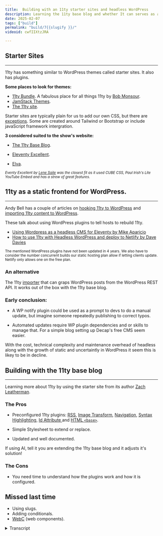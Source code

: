 ```yaml
---
title:  Building with an 11ty starter sites and headless WordPress
description: Learning the 11ty base blog and whether It can serves as a static frontend to the WordPress CMS.
date: 2025-02-07
tags: ["build"]
permalink: "build/7{{slugify }}/"
videoid: cwfIIXtzJRA

---
```


## Starter Sites
----------------------------------------
11ty has something similar to WordPress themes called starter sites. It also has plugins.

**Some places to look for themes:**

*   [11ty Bundle](https://11tybundle.dev/starters/). A fabulous place for all things 11ty by [Bob Monsour](https://bobmonsour.com/).
*   [JamStack Themes](https://jamstackthemes.dev/#ssg=eleventy).
*   [The 11ty site](https://www.11ty.dev/docs/starter/).

Starter sites are typically plain for us to add our own CSS, but there are [exceptions](https://github.com/CloudCannon/campus-spark-bookshop-template). Some are created around Tailwind or Bootstrap or include javaScript framework intergration.

**3 considered suited to the show's website:**

*   [The 11ty Base Blog](https://github.com/11ty/eleventy-base-blog).
    
*   [Eleventy Excellent](https://github.com/madrilene/eleventy-excellent).
    
*   [Elva](https://github.com/scottsweb/elva).
    
<small>*Eventy Excellent by [Lene Saile](https://www.lenesaile.com/en/) was the closest fit as it used CUBE CSS, Paul Irish's Lite YouTube Embed and has a strew of great features.*</small>


## 11ty as a static frontend for WordPress.
----------------------------------------


Andy Bell has a couple of articles on [hooking 11ty to WordPress](https://bell.bz/i-hooked-up-eleventy-to-wordpress-api/) and [importing 11ty content to WordPress](https://bell.bz/importing-eleventy-content-into-wordpress/).

These talk about using WordPress plugins to tell hosts to rebuild 11ty.

*   [Using Wordpress as a headless CMS for Eleventy by Mike Aparicio](https://www.mikeaparicio.com/posts/2023-11-07-using-wordpress-as-a-headless-cms-for-eleventy/)
*   [How to use 11ty with Headless WordPress and deploy to Netlify by Dave Davies](https://davedavies.dev/post/how-to-use-11ty-with-headless-wordpress/)

<small>The mentioned WordPress plugins have not been updated in 4 years. We also have to consider the number concurrent builds our static hosting plan allow if letting clients update. Netlify only allows one on the free plan.</small>

### An alternative

The 11ty [importer](https://www.11ty.dev/docs/migrate/wordpress/#use-@11ty/import) that can graps WordPress posts from the WordPress REST API. It works out of the box with the 11ty base blog.

### Early conclusion:

- A WP notify plugin could be used as a prompt to devs to do a manual update, but imagine someone repeatedly publishing to correct typos.

- Automated updates require WP plugin dependencies and or skills to manage that. For a simple blog setting up Decap's free CMS seem easier.


With the cost, technical complexity and maintenance overhead of headless along with the growth of static and uncertaintly in WordPress it seem this is likey to be in decline. 



## Building with the 11ty base blog
----------------------------------------
Learning more about 11ty by using the starter site from its author [Zach Leatherman](https://www.zachleat.com/).

### The Pros

- Preconfigured 11ty plugins: [RSS](https://www.11ty.dev/docs/plugins/rss/), [Image Transform](https://www.11ty.dev/docs/plugins/image/), [Navigation](https://www.11ty.dev/docs/plugins/navigation/),  [Syntax Highlighting](https://www.11ty.dev/docs/plugins/syntaxhighlight/), [Id Attribute ](https://www.11ty.dev/docs/plugins/id-attribute/) and [HTML `<base>`](https://www.11ty.dev/docs/plugins/html-base/).

- Simple Stylesheet to extend or replace.
- Updated and well documented.

If using AI, tell it you are extending the 11ty base blog and it adjusts it's solution! 

### The Cons

- You need time to understand how the plugins work and how it is configured.

## Missed last time

- Using slugs.
- Adding conditionals.
- [WebC](https://www.11ty.dev/docs/languages/webc/) (web components).



<details>
<summary>Transcript</summary>

[00:00:05] ****Nathan Wrigley:**** Hello there. This is the second video looking at the 11 static sites generator from the perspective of WordPress users. In the first episode, we built a simple site from scratch, and in this we are looking at 11 starter sites and some of the more advanced features. David has begun rebuilding the show site using the 11ty base blog and can share this experience of it as well.

And we'll also talk a little bit about using 11ty as a static front. End to WordPress. So I mentioned David. There he is. How are you doing, David? You right? Yeah, I'm 

[00:00:40] **David Waumsley:** really good. we've got a lot to cover with this. We do. I probably, and I'm nervous again because it's outta my depth with this stuff, and, we 

[00:00:49] **Nathan Wrigley:** will forgive 

[00:00:49] **David Waumsley:** you.

[00:00:50] **Nathan Wrigley:** It's a bit of live 

[00:00:51] **David Waumsley:** stuff going on again. yeah. So should we bring up our show notes? 

[00:00:55] **Nathan Wrigley:** Yeah, let's put the bits and pieces on the screen. There we go. So 

[00:01:00] **David Waumsley:** we're actually using here, what we started working on, which you. The place for our, a new site. So it's on my local host at the moment, so I'm using that for the notes and it's coming from the base blog, which we've mentioned over here.

So I've done a, little bit of styling on it, but not much already. I think probably the first thing, just to note for anybody who is coming from WordPress like us is that, Levi to, does have something similar to WordPress themes in that they call these kind of starter sites, and it also has.

plugins as well. but it's different. it hasn't had 20 years of, arguing over what a theme of a plugin should do, but, yeah. but they're quite different on that. So let's quickly talk about where you might be able to get one of these teams. 'cause that was the first thing I thought.

We'll use a starter theme to get us. Go in and effectively I ruled it out and then came back to the idea of using the base blog. So let's talk about other themes that are around. I wanted to mention this one. I'll bring this up, which is the 11 bundle, because honestly I wouldn't have got as far as I have if it wasn't thanks to, and I'll bring his site up as well.

Bob Mons, I think, I hope that's how you say his name. But he does this great job. He's got great articles. Himself. So he's definitely somebody to follow if you're into eleventy. But he does list his own sort of chosen kind of updated list of other things here. And what's nice about is you can see which version of eleventy it's using on this.

but also I just wanted to mention 'cause it's got this fire hose here, which has pretty much all the articles that are coming on about 11 and there's about one a day on these. So definitely worth taking a look at that. And out of interest, actually, the ones that I considered really suitable for our show.

if we were using a starter site, were the ones that are first listed here. So 11ty base blog, 11ty Excellence, and Alva here as well. So that was good. Also, another place which I discovered, which doesn't add much on it, is this. placed JAMstack themes. So you can look at the 11tywo ones. Here we've got Astro, which is more popular, not many.

There's only 19 listed, but Astro, which is very popular at the moment and has 18. So I'm not sure how updated that is. So you get a, screenshot of this and where to go from GitHub to get it and a demo, whether one's available. And finally the last place, and probably the first place for most people to look would be the levity site itself.

Where it has the starter projects here, and this has got a nice feature, as you can see over here. It's. Got, the, oh, it's like a Google Pay spa scores, right? Yeah. So it's, they've got a wonderful thing on here, the leaderboard, where it's actually taking the live data of real users using these themes and stuff, so you can actually see who's doing well.

So you can put your site on it actually, and have it judged to see how it's doing. Excellent. Yeah, it's quite, quite a cool little thing, but there's something like 90 to a hundred or something of the starter themes, which are available here. One that I was looking at before, I can see this here, but you may notice, that most of them look pretty plain.

[00:04:29] **Nathan Wrigley:** yeah, certainly the little thumbnail there does in many cases look quite plain, but not always. It seems te text heavy, if Yeah. 

[00:04:36] **David Waumsley:** Yes it is. And I think really if you were someone, come in as a non coder, non coders do certainly use starter sites. They don't need to know HMO very well or CSS, and they can get started if they stick with it.

But generally, I would think. That it's mostly the audience that attracts the people who are into HML and CSS and will want to build their own. Of course. So you'll do your own styling on top of this. So I think, Really, I, that's what I put as note here is that it's, I would say they're typically played, so you can add your own CSS.

But the other thing is, there is an exception here. Let me just, there's quite a few exceptions, I guess to all of that, as there always is. let me just bring this one up. so you do get, something to contradict that, something which is fully fledged Something Yeah, that looks like a, actually looks like a WordPress site.

Dare I say it? Yeah, it does. And it's got all of these kind of cool things on it, but I think that's the exception to the rule. with these kind of things where they're heavily styled, they're usually left to do, whatever you prefer. Some of them though, what might be useful if you are, somebody uses Tailwind or something, some of 'em are integrated with that, or Bootstrap or they're integrated with some of the JavaScript frameworks as well.

But, as mentioned, there was three, I think. For us, the base blog, which I ended up deciding to use, and 11 Excellence, which, you've seen before. 'cause I said I love, this. Yes. Yeah. It could have saved us a lot of time, I thought. I don't know why I love that. I just do. I think 

[00:06:20] **Nathan Wrigley:** it's lovely.

Yeah. 

[00:06:21] **David Waumsley:** it is really well done. Lena Sael, I think is her name is. German developer who lives in Spain and she does a lot of sort of levity stuff and really a very clever woman and a lot of people, as you can see here, have used this site to build their own. She's listed them out here. These other people, some of 'em are her own projects, but other people have used these and.

In fact, I communicated to her because she was just releasing something new and there was something that came up, which I didn't understand, and she was quick to get back with me, and there's a new version of it and why I like this, why I thought this was good for our needs was the fact that, As we know, I'm a big fan of Cube CSS.

She also is using that and, talks about many of the things I do. She's got, dark and light mode in this, which is something that I wanted to add. We're using YouTube, Embeds. Yeah. Using Paul Iris's light embeds. So you only load the thumbnail image rather than load all the stuff that's all baked into all of this.

And there's some really, she's got pagination, which isn't in the base blog, which we're using at the moment. she's also got, lemme just show you this 'cause I think this is quite full. this graph image is built into this. oh, nice. Where, what it does it, basically what it does is it creates your open graph images for, that you need for it because it prints out on a SVG that you put in, turns it into a jpeg, I think, or a ping image, whatever it is.

and prints out your data and whatever else you put in there. So you have these automatic created. things which we don't actually need. No. Yeah. So I think I'm gonna use it for my own personal blog because I think it's fantastic. But anyway, I just wanted spend, but 

[00:08:10] **Nathan Wrigley:** you decided against it for the no script show option.

Okay. 

[00:08:14] **David Waumsley:** Yes. And there was one other, I think I'll just quickly show it that, and again, 

[00:08:18] **Nathan Wrigley:** I just love this. There's just something about the color. I think it's the color system of this one that I really like, 

[00:08:24] **David Waumsley:** but it's so simple. This Yeah, it's so 

[00:08:26] **Nathan Wrigley:** nice. Yeah. 

[00:08:28] **David Waumsley:** again, we got light and dark on this. what was really nice, and I won't open it up, but it actually integrates with front matter CMS, which I Okay.

Showed in the last episode where it's an extension Yeah. For. vs. Code and it, so you can get a CMS experience if you like, in your VS code thing. So that's it. But yeah, and it's got also, multilanguage. Oh, multi. You can set this up for your, yeah. So you can do that. but anyway, we didn't do that.

We decided to go with the base blog just to learn from all I, I did. 'cause I.

We've got a skim over, so we can talk about that a little bit more. We did say that we will talk about using, 11ty as a static front end for WordPress, which is, headless WordPress is the kind of, been a popular thing. Certainly. I won't go into too much detail here. I have put some articles, it's a Coupled by Andy Bell, on this one.

Looking at it both ways, hooking 11tywo WordPress and importing 11 content into WordPress. So going the other way. 

[00:09:39] **Nathan Wrigley:** am I right in saying though that this is like a bit of an endeavor that's run out of steam a bit? 

[00:09:46] **David Waumsley:** I, don't think so. I. there is, let me just bring this all on this by Mike.

aio, I must say that, right? Yeah, we'll go 

[00:09:57] **Nathan Wrigley:** with that. Cio. I'm gonna say ar reio. Yeah, geo. 

[00:10:00] **David Waumsley:** I dunno. Yeah, I've watched some videos. He does, he has some really great content on, design systems and, he's got a great article here as another one on this where you can set this up using this kind of fetch, node.

that which will fetch all the posts from WordPress and then you bring that into 11 and to make this all work as the client that I had in this particular case that he's talking about, they wanted that for pages and posts and he brought it in and connected it up and all the code is here. The thing is with both of these articles, and I dunno if it's down here, where it shows you I won't find it quickly, is both of 'em are using two different WordPress plugins so that when the client updates and publishes, that sends a communication to the hosting.

one of 'em is actually just for netlify to say rebuild. 11. So it would update the post there. The snag that I found with these is that these articles, I mean they're later than when these plugins came in, but the two plugins that are mentioned by Dave Davis, who's got a very similar, post on this, I looked them up and they've both not been updated for four years and one of them has actually closed any contributions to their GitHub repository, right? so I think this is not for somebody like you and I who haven't got these skills to be able to make sure that this, these people have maybe 

[00:11:27] **Nathan Wrigley:** moved on and maybe they just built it for a particular project that they have.

Maybe they had to just migrate a massive site or something like that, and this was just the most effective way to do it. I don't know. 

[00:11:37] **David Waumsley:** Yeah, but you could do it and if you've got the skills, but I thought it was beyond us. But there is a nice little alternative I think, which will just allow, and I'll, do it.

There's a video by Zach Leatherman, the author of Eleventy who shows this. But I'll, repeat it again just because it, Allow me to show how you might import a starter site Okay. From scratch as well. So we've got the 11ty importer where you can bring in, it'll grab the WordPress posts from this.

So we'll see if this works with this. so what I need to do first, let me get rid of some of this. Yeah. 

[00:12:12] **Nathan Wrigley:** get your, palette clean. Yeah. Is helpful set up. So what, just to be clear, you are gonna use this importer tool. The link is in the no script show, notes, and the endeavor is to import.

Posts, I guess pages as well. How does it work? 

[00:12:28] **David Waumsley:** Yeah. posts on this one is what it set up for you. Okay. The 11 importer, which I, just quickly brought up, actually I've got a link to it here. Yeah. Actually does other stuff here. So there is a nice little video that is done on this one and I dunno if we can find it quickly here.

It will do WordPress 'cause that's the most popular thing. It will also bring in things from YouTube, but it will also bring in things from. there's more migration here. There's another platform. What's the popular platform? that's an alternative to Twitter. Masteron. Oh, Masteron, okay. So it can import stuff on that as well.

Okay. That's interesting. Yeah. So let's see if we can go back here. And now what I need to do is when you go to any of these starter sites, so if I was to go to. The base blog here, what we'll find is that you can just use this template and generally what you might want to do is to, then create a new repository for yourself on this.

I've already got that. So if I just go and click on me, go to my repositories. I've already brought this in and I've got base blog over here. Okay. Got it. Yep. So if I go into that and then, and I mentioned it last time we were talking, that it might be useful to have GitHub desktop. Yes, you did.

Yeah. Like that. Yeah. So if we open that up, then what I can do is take this repository, which I've copied and hopefully. Oh, there we are. We've come in. So it's let's just check that it's going to where I want it to go. So it's coming from where I want and it's going to local path 10th. That's exactly where I want it to go.

Nice. There is a code. Yeah, there is. Whoa. Okay. And that's done actually. And I'm gonna open it up in visual. I've got two of these open now, so we could have problems. It's all No problem. 

[00:14:30] **Nathan Wrigley:** we'll 

[00:14:30] **David Waumsley:** work with you. We'll figure it out. I'll do away with that. And I should bring this up on this screen 'cause you can't see it.

And I should just also increase the size 'cause you can't see much, can you? Is that Yeah, that's fine. We, 

[00:14:42] **Nathan Wrigley:** yeah, we've got lots now We can definitely read that. That's lovely. 

[00:14:46] **David Waumsley:** we may, what we'll need to do first probably go to the read be document because what we've already made. A clone of this one, and we've already set that up, but actually, because it hasn't included all the node stuff there.

Okay. We're gonna have to install all of that ourselves here. So bear with while I just bring up the terminal. Terminal and 

[00:15:09] **Nathan Wrigley:** you're gonna NPM install? Oh no, I'm not gonna do that. Not that one. Oh, this is your short code. Sorry. This is your text expander that you're using to generate the. Yes it is correct code.

Yeah, you maybe just copy and paste In this case 

[00:15:24] **David Waumsley:** it's quite short. 

[00:15:25] **Nathan Wrigley:** There we are. There you go. And now we've got 

[00:15:27] **David Waumsley:** small bit of time. Actually this will allow me, one is just doing that 'cause it's got, loading all the notes. I just wanted to mention something. Let me just bring this up. If you are using some of the starter sites, what might scare somebody new is seeing something like this, which is what I saw, on Elva before.

I think I also saw it on the 11 is. oh gosh. Yeah. That looks terrifying. Yeah, It's because it's a node which is no longer supported. And what you can, it gives you the information. You can just run the NPN Audit fix and it will sort things out, and it's probably okay, and the author will do that.

But I just thought it was worth throwing in that. If you're coming to this for the first time as I was, something like this is quite a scary thing to see if this is not we're used to doing press on regardless. Okay. Yes. Okay. So you do get something there. Anyway, we should have copied all of our 

[00:16:21] **Nathan Wrigley:** Yeah, it says it still watching.

A bit more time to kill here, David. What else can we, no, 

[00:16:26] **David Waumsley:** It's done. It's, the wrong one. I've got it open twice, so I see that and now we can run the 11tyail and I'll do that with my, short. Key and we should have that now. There we go. Yeah. Or 80. 80. 80. There're So I increase, there we go. I increase the size.

So now what we can do here just to show so that's basically installed in it, and then you can work from there. So it's not. Too bigger job to start from the starter site, get it on your local level. Now, once you 

[00:17:00] **Nathan Wrigley:** know what you're doing there, which you clearly now do, I think that was a two minute enterprise for you o of without all the talking and everything that you had to do.

That's probably a couple of minutes, isn't it? Yeah, exactly. Coffee and come back and it's all good to go. So this is the, which starter site is 

[00:17:17] **David Waumsley:** this? What's, this is the base blog. Except the only thing is I've increased the font size on. Now what I wanted to do was just show the importer working. 'cause that was it.

It's quite cool. Yep. so if I just get rid of this again, and we'll go back here and I've got the, what I need to put in already typed out because. Oh, you're 

[00:17:41] **Nathan Wrigley:** prepared. 

[00:17:41] **David Waumsley:** You're a good YouTuber, David. 

[00:17:43] **Nathan Wrigley:** you've got yourself ready. 

[00:17:45] **David Waumsley:** So what I've just pasted in here, this is all we need is something telling that we're going to import WordPress to this particular address that we've got in here.

And what we want to do is to output this content. Sorry, output it into the content and into the blog section. So one thing that we do need to know if we're using one of the starter themes is where we want that stuff to go. And in this case, with the base blog, it's in content, and then our posts go in here.

Okay? So we want that to be the same. And then we, could do a drive run. We can decide where we want to locate the assets, but in this case, the assets want to, set to co-locate. So effectively what this should do. It should put them in a folder with the post themselves. Okay. So the images that go with it.

So let me just run this and let's just see if it works. and we should, oh, it's asking me now because I. I haven't got the import package in there, so I'm just going to say yes. Okay. I want that and it's going to do that as well. The beauty, you probably only needed. Yes, it's because I've opened up a new one and what we're seeing here is it's fetching.

It's fetching the different JSON files, so this is using the WordPress rest, REST API to drag in these posts. And I know there's one error on this and what we should see over here is. In our blog. Okay. Now we have our posts and we should see that with these, they put the assets co-located them with this.

That was the co-locate thing. Okay, got it. Yes. And if I can find the right tab. I will, 

[00:19:26] **Nathan Wrigley:** just show you now. Just, there we go. I was just gonna say, we're looking at a very pink screen there, but we're, back. We, can now see your brow. That great. We should be 

[00:19:34] **David Waumsley:** back, let's see if I'm on the right one.

Fingers crossed. 

[00:19:37] **Nathan Wrigley:** It was definitely 80 82, port 80 82. So why is there some caching 

[00:19:43] **David Waumsley:** going on? Probably. This is the problem when you're doing this. Browser caching is always, what I'll do off screen. You can't see this. I shall just run this again. I. When you say, 

[00:19:54] **Nathan Wrigley:** run this again, are you gonna, I'm just restart.

Yes. 

[00:19:58] **David Waumsley:** I'm 11. Let's just see if that shakes it up. There we are. We've got our post. Yeah. so we've got, yeah. So all been well, yeah, it's brought in the assets. Now. Something to just notice. there are a few little things that you get, so if you've got, as I have in this case, it was built with a page builder and I'm using.

A form of that kind of, all of these had a video on the top there, which was hidden behind this kind of code that I put. So it didn't manage to pick up on that, but otherwise the images and everything, so Set that up. That would work. 

[00:20:32] **Nathan Wrigley:** so you did something quirky in WordPress, which 11? The importer there, it just was on, it 

[00:20:40] **David Waumsley:** was unable to, yeah.

Okay. Is unable to understand what all the, what complexities were going on there. Otherwise it would, picking the JavaScript that was needed, but it was done in such a convoluted way, so it was missing on that. it does this, I read somebody said they had an 8,000 article blog and it took 11.

With the importer, two minutes to, to bring all of that data over. So yeah. 

[00:21:06] **Nathan Wrigley:** To to, the human mind. 8,000 sounds like a lot, but to a machine just pausing text, it's just yeah, bring it on. That's fine. Yeah, exactly. Exactly. 

[00:21:15] **David Waumsley:** Yeah. That bit's done. I'm going to get rid of this. okay, 

[00:21:21] **Nathan Wrigley:** that was successful.

That was a, really nice example of how to do it. So you've, managed to import in a matter of moments, an entire WordPress site. 

[00:21:30] **David Waumsley:** Yes. Oh, the other thing that you might just be interested in, if I go to the site that was, this is the first thing I thought, is the rest API. So if I actually go to the site, it was important.

It's actually blocked off. I've got a maintenance mode on it. I've got everything set, so 

[00:21:48] **Nathan Wrigley:** it's invisible to the human reader. But the rest API just. Very, yeah, exactly. You through all of that. Okay, 

[00:21:54] **David Waumsley:** great. so if I just gave a, client a log into this, it would be fine. And if, because of course it's taking the post data, it's turning that into markdown.

Yeah. So if you had a lot of junk code, which I did on that, it cleans it up. Really. It just takes the Oh, that's nice too. That's a unexpected benefit. 

[00:22:10] **Nathan Wrigley:** Excellent. Yeah. 

[00:22:11] **David Waumsley:** Yeah. So my, got a lot cleaner. Good for moving that over. okay, let's go back to our notes, our article. 

[00:22:21] **Nathan Wrigley:** Where are we now then?

Yeah, I think so. We've done the importer. 

[00:22:25] **David Waumsley:** We have, we've done how to, download us, start a site and get started with that. I think, we were talking about this earlier, I think we share the same conclusion that maybe because of the technical complexities and maintenance with headless and the growth of, static CMS is going around, I think it's probably not something you'll either go one way or the other, won't you?

But I think with it, I think. There'll be less headless solutions. Yeah, it 

[00:22:52] **Nathan Wrigley:** feels like 5, 3, 4, 5 years ago, headless was a real buzzword. It was really an interesting thing. I imagine probably an enterprise, it still might be. Yeah. But it doesn't feel like, your normal freelancer working in the, let's say WordPress space is gonna be too interested.

'cause there's just so many moving parts that could go wrong. And I'm not sure that the, benefits outweigh the. The hassle unless you really are truly an expert and this is all absolute muscle memory. And, I've not really heard anybody talking about headless much in the WordPress space of late. No.

So maybe it's run its course. 

[00:23:32] **David Waumsley:** I never got it at the time because I just thought, I don't, I've not had security issues 'cause I look after. Okay. And caching gives me a face. 

[00:23:39] **Nathan Wrigley:** Yeah. Caching is the sort of the golden bullet there, isn't it? A little bit, yeah. Okay. Yeah, so 

[00:23:45] **David Waumsley:** there 

[00:23:45] **Nathan Wrigley:** was that.

[00:23:46] **David Waumsley:** okay. Should we talk about what we've been doing here as we are using this local version where we're trying to recreate using the 11 blog and the reason why, when you say 

[00:23:55] **Nathan Wrigley:** what we're doing here, do you mean what we're looking at on the screen? This, Yes. Yeah. Okay, great. 

[00:24:00] **David Waumsley:** Sorry. So style wise, we're not there that, we haven't put the logos in here, but we have taken the Eleventy Bog, which is, and I've added in the things that, Might have taken me to another theme to this and taken away some things as well from it. And I did it really because I thought I wanted to know how complex it would be for someone like me, to take a starter site. Would it be the same problem you can have in WordPress where I've done it, where you want to reconfigure some parts of a theme that you've already got?

Yep. Yep. And there's just too much to wade through and there's an element of that as well. But I found it very useful because I've been able to learn by, because the base bog is the one that. Zach Leatherman looks after and created. So probably the best person to learn from if you're gonna get into starter sites.

And it was perfect to a certain degree for what we needed. the only thing we didn't have is I wanted the light and dark. Okay. on this. And we also needed, which I was mentioning before, if I go back to, let's just go into the archive here and go into our last. thing we wanted to have this thing here.

I won't click on it now, but it's just loading the image. It looks like it's the video. It's not loading the stuff right. 

[00:25:17] **Nathan Wrigley:** There's some wizardry going on where it will load the video when you click on that image, that thing that looks like a video. Okay. Exactly. 

[00:25:25] **David Waumsley:** So we're using Paul Iris's light in bed, which will just serve up and hold back YouTube from all of its JavaScript and just serve up the image for quick thing that interestingly enough, there is anyway.

A web component that Zach Lettermans built, which is based on the same thing. But I haven't used that. I've just put it in 'cause I know how to do that myself. Okay. and did that, what else did I need to add in here? There was one other thing that doesn't come with the 11 base blog, which we needed really, I think, and I can just demonstrate it here.

Oh yeah. Okay. Yeah. Is the pagination on the archive pages? Get. 

[00:26:04] **Nathan Wrigley:** So what does it do? Does it just try to load everything all in one go if there's no pagination? 

[00:26:10] **David Waumsley:** Yeah. So on the original blog that you get, it just, it's just the text that it gives you to start with it. Yeah, it's a starter site.

So it can almost go and on endlessly then, because it, browsers will be able to cope with all of that kind of information. But if you want to section it out like this, seem nice to add this in. So that was quite, an adventure for me. AI helped me though. Interesting. So 

[00:26:34] **Nathan Wrigley:** it wasn't straightforward.

There isn't like a, I don't know, something built into the base blog that you can just declare something. You had to go out and find the way to build it. 

[00:26:45] **David Waumsley:** Yeah, there is, PA pagination is something that you can easily add with 11ty. Okay. The way that I needed to add it in this particular case with the base blog, which I'll maybe touch on in a moment.

Okay, yeah, sure, sure. Maybe a bit more complex. But the beauty is, and this is a real tip if anyone wants to do this, what discovered is that ai certainly clawed and I was trying deep seek at the time, so I was asking them both questions where I got stuck with the base bog and it go. it struggled as well, but when I said I'm using the base bug, it goes, ah, this is what you need.

It's configured this way. Interesting. Okay. So shows the documentation's really good for the 11th stuff 'cause it was able to Okay. Yeah, Tell you exactly what it did. yeah, so it, it sorted me out. So that's just the basic stuff that I made some changes. Obviously we need some styling, we sorted this sort of stuff out.

But, shall I bring up, I think I'll bring up the code editor for this. If I. 

[00:27:40] **Nathan Wrigley:** Yeah, it was fairly straightforward for me as a, as somebody watching what you were doing to figure out what you've done. But I imagine it was a bit of a bed of worms to, actually do it the first time. 

[00:27:52] **David Waumsley:** Yes, it was.

So we got a whole bunch of, I. So the, one of the things I think, with a starter site like this for me was the fact that the downside of it all is the fact that you really do need to understand how things have been configured in, something like this. Because there's a lot of great sort of things that been set up.

Some of them I've commented out, which is the images, I won't go into this, but it has a wonderful image plugin where if you upload into an image, it will, you can. If you can set it to do almost anything, but it will, it will turn, if it's a heavy SVG, it will turn it into, whatever the smallest thing is an A VI or something like that.

Okay? It will add in the sizes. It will create a picture tag if it needs to serve a viv, and then a backup of a web p or a backup of a jpeg, right? For those browsers that don't support it, it will do this all automatically. I pulled it out only because of the build time with it, because this would be perfect if you are a CMS person and you've got a client coming in and dragging in any kind of image, right?

It will take care of all of that trouble for you, but that's not us and we're not using many images. In fact, we're using what comes from YouTube, our thumbnail. So you just did it 

[00:29:12] **Nathan Wrigley:** expediency. Given your situation where not many images and the ones that you are using, you've probably got the right format and optimize them anyway.

Exactly. So I thought, okay. 

[00:29:23] **David Waumsley:** Yeah, exactly. So I mean I, I ran a test on it earlier. There's one other, the things that we put in as a little diagram, and you know it on the defaults, it just set me with a different versions in a picture tag. And the smallest was the Avis. That's something like nine kilobytes.

And I just thought, our audience. If I needed that again, I would just put it in without the picture tag as a na, because 

[00:29:48] **Nathan Wrigley:** Yeah, 

[00:29:48] **David Waumsley:** It wouldn't need different sizes. It's so small. Anyway, so I thought that's generally the way we go. So I took that out. Okay. But there are some really cool things and, let me mention first where I got stuck, and AI helped me.

So if I go into the contents, are we still on 

[00:30:10] **Nathan Wrigley:** the, are we still on pagination? We're still. On 

[00:30:13] **David Waumsley:** that I was gonna talk about pagination. Yes, exactly. Yeah. it didn't, it had it on the post. So you've got the next post and the before post, that's automatically in the base blog. But I didn't have it on the archive pages and I created my own additional pages.

So with the example of chat here, what you discover is it uses another plugin called the 11 navigation, which allows you to really construct some, if you wanted to. A mega menu or something like this, okay? Allow you to organize things a lot better. 'cause you can put 'em in the subcategories, but because it does that, and this is something I think I mentioned, gray, gray matter as something that happens.

This isn't gray matter. This is a, an 11tyhing where you can use JavaScript in your front matter area. On this. So suddenly everything I'm doing in my template now, because I've got the navigation now has to be turned into something which is in a JavaScript format. If you'll, gosh, okay. Yeah. Which is where it goes beyond me.

But luckily I was able to add the pagination simply by asking one of the ais, I'm using the base blog. I want to do this. And, it just churned this out for me, which is using the standard code, which you'll see anyway in the documentation, but it just put it in the right syntax or format for the matter area here.

So it's just 

[00:31:37] **Nathan Wrigley:** looking at that and not knowing what I'm talking about, it looks like it's going so reverse. True is newest to oldest, I'm guessing. Yeah, the alias is almost like a custom post out. We're looking for the posts. The size six is how many to show before the, before you need to click the pagination, so there's six on a page, and then there'll be six more on a page and six more.

And exactly. Data collections chat. I don't even know what that is. Not a clue. 

[00:32:07] **David Waumsley:** that's because that's what I've named this particular collection, so it's on the, got it. Page, which we've now called chat at the moment where, okay, some, this is why it's not up at all because we, still sort out some of the naming conventions.

We called it chat and maybe we'll call it chats. I'll reconfigure this. But the beauty of it is, and it's the same with the tagging system of the base blog, is that it's automated for you. So when I need a new page, this is automatically going, yeah. It's not 

[00:32:33] **Nathan Wrigley:** gonna figure it all out for you. Okay. And it's 

[00:32:35] **David Waumsley:** going to, because of 11, it's going to put the.

The big previous and the next and everything can create that, then we can change what we call that, over here. So, we've got that all built in. and it's the same with the tagging system as well. This is built into the base bog. If I create a new tag on one of my posts, it's gonna do it, but that was just one of the little gotchas.

That I got into with that. That's, yeah, 

[00:32:57] **Nathan Wrigley:** in some respects I'm surprised that isn't built into the base of 11. But then again, you might not want, some sort of archive of anything. You might just want a five page website with just, the navigation in the top right of the desktop version.

So it makes sense not to have it in, if you're trying to keep things lean. Makes sense. Yeah, 

[00:33:20] **David Waumsley:** I, think maybe, it's, pagination does seem like something for the base blog because it is designing for blogs, but also we've gone down a different route slightly with this in the sense that you would generally have a blog and then you would have tags.

So I've used the tag. Oh, I see. Okay. 

[00:33:34] **Nathan Wrigley:** Got it. Yeah. Yeah, because 

[00:33:36] **David Waumsley:** still if, I go back into any of these. it doesn't matter. which one, you'll see I've got a tagging system, but it's also running into the tags. It's automatically creating. So any new tags that I put in my front matter will get a new tag separate to the ones that I've created for ourselves and looped here.

Got it. If that makes sense. yeah, that does make sense. Okay. So it's a, it 

[00:33:59] **Nathan Wrigley:** is a different taxonomy structure than, what I'm used to in WordPress, which obviously just handles all this out the box. There's, other ways of doing things in, eleventy with tagging. Okay. All right. 

[00:34:10] **David Waumsley:** Yeah. it's pretty simple.

Let's just go into the blog. One nice thing is that it's set up so contents of the area, so anything in there can get changed and all the posts are in here and I didn't know I could do this, but it's set up. Two, recognize anything in here so I could put a folder in without messing things up and organize our posts over here.

So yeah, a nice thing to do. And if I go over to, let's just go into the one we're looking at the moment we'll do, This is what I'm doing now is I'm able to, it's something I didn't mention last time round, so I put a little note, because when I was, if you met, I was creating a simple site and just to give you an introduction to the idea of collections and how you might create posts, I didn't explain the fact that my post names didn't match what my URL was.

[00:35:02] **Nathan Wrigley:** Okay. So we could, 

[00:35:03] **David Waumsley:** this is how you do it basically. So it'll sify. Nice five. Yeah. So I'm telling it to go into the permalink. Of build and this, and I'll just add to it. I've created a tag here. I could create many more and it will automatically create those tags for me. So if we decide that there's some crossover between the things that we're doing in our categories, or this other ones, I can put them in and they will just tag and create the.

The, pages we need. And the beauty is with the video id, that's how I've connected it up with the Paul Iris's light YouTube embed and bringing forward those images. I've now been able to put that so it goes in the metadata. So if as an open graph image, it could be used on the front page to automatically do it, and it's outputting as well to the individual posts.

So nice. Got it right. Yeah. Yeah. And there's another nice thing as well in there that you can do drafts as well. So if you put this as, I've commented it out the moment, but if I set this to draft true. I can still, I can still, do a build to the hosting work on this. It's not gonna show it until I either remove this or set it to false.

Okay. So it's, not going to, yeah. So it's gonna ignore it. So you can work on that useful, a 

[00:36:19] **Nathan Wrigley:** pending status, but there it is, ready to roll. You just delete that draft. Yeah. I'll just delete that out 

[00:36:24] **David Waumsley:** and then the next time I do an update to got it. As I would do to, it's going to do that. That's it. Let's, let me go back to the notes. Actually, I need to come back here. Okay. What, didn't we cover? Any questions that you've got so far? No, 

[00:36:39] **Nathan Wrigley:** all of it seems, straightforward isn't the word 'cause it's all very new to me and I would probably upend me if I tried to do it myself. But no, that all makes sense.

[00:36:49] **David Waumsley:** there is, the syntax highlighting is quite a nice thing that we wanted to put in, which came in there. If I just go into one of the learns over here and go into. Light and dark toggle here. It's got this wonderful way of, it's, used in somebody else's library, another 11 user.

So 

[00:37:10] **Nathan Wrigley:** this what we are looking at there, the code example that you're looking at. If you would just type that in as marked down, it would just look like. Any old text, you've what? There's a sort of plugin if you like, and that enables you to encapsulate that portion as, show me this as code instead, and then it'll, with a bit of CSS, it'll put it in a darker box and it will make the, it will format CSS so that the bits and pieces which you want to be in different colors, are in different colors.

[00:37:38] **David Waumsley:** Yeah, exactly. And in fact, let me just go over here. If I go to one of the learn examples and let's make sure I've got one with a bit of code in it. I'm sure there is somewhere, I'll probably pick the one. There's a bit of HML there by the looks of it. There's a bit of H ml, so we have these three back ticks and then you put the language that you want it to do that with and Put this in. So it's gonna be there. And that's the format with this. We've got some CSS here. Got it. Feedback ticks. We close 'em with BT ticks as well. And then we just put CSS and then it's gonna display that and what's happening behind the scenes, which allows me just to talk about snake else. I'm going off tangents, but, the CSS, so last time we did a video, we talked about the CSS and I bundled it all.

a Nun Jux file and included all of the different CSS style sheets that had into that one. Now I tried to do something similar, but I got into a mess and I just decided to use what's already set up in the 11 base blog, which I think is pretty cool. If I just go into, let me just open the this up. On the, let's go into our Includes, into our layout and into the base.

Okay. It does it all in the template here, and you have this kind of, there's lots of stuff and I'll probably have to stop 'cause it'll get. Too boring soon, but, there's a lot of stuff that goes on in here. So there's another bit of a sort of plugin if you like, which allows you to get a bundle by the URL here, and you can specify at CSS and then you can put this in here, what you want to include.

It's gonna send it all to one location, which is set up into another folder called the distribution, the dis. Folder and it puts it all together in that way, which is a slightly different way. But the nice thing about this is that you can also, if you wanted to have that as inline CSS on your page, you can just 

[00:39:35] **Nathan Wrigley:** have Oh, print out within the star sheet.

Okay. 

[00:39:38] **David Waumsley:** Yeah. And so it also means as is used as well on the base blog. Naturally it is actually printed in line. I've changed this now, so it puts it in a style sheet, but it does allow you say the syntax highlighting which we were talking about. 

[00:39:54] **Nathan Wrigley:** Yeah. 

[00:39:54] **David Waumsley:** Is one of the things that's, brought in. And in fact, then.

We're just putting that on the post. I think it might be showing here that, 

[00:40:03] **Nathan Wrigley:** So the, if, there's no, so for example, on a post, there's a high probability that you want c syntax highlighting for C-S-S-H-T-M-L, et cetera. and if you're doing it, if you're injecting that in line only when it's needed in this case, in a post, because there's a high opportunity that a post will have that.

But you could do it on a. Page by page basis, or a post by post basis. And yet the CSS file is stored in the same place in that little bundle. that's quite clever actually. I like that. 

[00:40:35] **David Waumsley:** Yeah. it's putting the distribution and then, so in this case it's been automatically set up In fact, it's pulling in that theme is what's given me the, coloring for the syntax highlighting.

Yeah, and actually there's another one in there which I've left as it is there, which just is the difference, the changes made to the original, but it's actually can pull these things in from the node modules themselves, rather than what you've got there. quite cool stuff. 

[00:41:03] **Nathan Wrigley:** Yeah, let me, yeah, I was just gonna say, do you wanna just quickly knit back to your show notes?

'cause there was a few things on that page. yeah, it was the one before. And then scroll down. What have we looked at? Were, no, where's it going? Yeah, so we, you've mentioned syntax just now, so I'm looking underneath the pros. The first bullet point there, pre-configure 11 plugins. So the base theme Comes with. Something to do with RSS. You mentioned image transformation. So you can throw a, an image in like an SVG and it will turn it into an A VI and you can configure all of that navigation enables you to do more complicated navigation syntax we've just seen. Yeah. Highlighting Id attribute an HTML base.

I, they're part of it. I dunno what they are, but Do you want to touch those or is it, you can 

[00:41:51] **David Waumsley:** see it here, although I might take it away. What it's doing is when it's seeing, because it's a good thing for accessibility. Yeah. Be able to link to headers. What this is doing automatically with the ID attribute, it's a kind of, is it a plugin?

I'm not sure quite sure, but it's included and I can remove it with one line. But basically where we see this, if we go into the source code, it's giving us an ID against this header as well. So if I look there, we've got the, it gives me an ID as well. Got it. Got it. Yeah. Okay, so we've got some, so instead of it 

[00:42:24] **Nathan Wrigley:** just being an H three, it's H three, whatever an idea of whatever the H three.

Is, so in this case the comms? Yeah. Oh, that's nice. 

[00:42:33] **David Waumsley:** Yeah. So on. I guess the only issue you might have is if you have the same title on the sec, but you shouldn't really ever have that should you? No. on the same page. That's the only problem with an ID there. Okay. But yeah, it's quite a nice thing, a little accessibility thing or way to be able to link to a part of your article if you are linking someone else to it built in.

You don't have to do anything. It's automated. There was a actually, and I needed to use this a lot and it's even for building a simple site first time round, I didn't really touch on the conditionals else if all the time. Okay. And that's a really easy thing to do with the nun ju. And I just have to now quickly think on my feet where there's an example of where I've done this.

I think I've done it in the base blog where I wanted to, in the base nex. Let me just have a look here. 

[00:43:22] **Nathan Wrigley:** So is this like an inline thing we're looking for? Are we looking for some line? Yes. I want conditional logic of if this the can't see anything. 

[00:43:31] **David Waumsley:** Yes. No you can't. Can you? 'cause I've forgotten where I might have put it.

Let me just have a look. Keep looking 

[00:43:36] **Nathan Wrigley:** on. We're fine. 

[00:43:38] **David Waumsley:** I don't know 

[00:43:39] **Nathan Wrigley:** the, the way it'll look, but I'm keen something. Hopefully. Okay. Oh, there was an end if there, right at the bottom. What was that end? If that was one of them? 

[00:43:49] **David Waumsley:** Yes. Let's have a look. Where are we starting with? You had an end, you had an if 

[00:43:52] **Nathan Wrigley:** right?

Much further up. Oh, no, If collections post. Ah yes. So I think it's not the one I wanted to further down near the bottom of the screen, right near the bottom is an if collections posts, and then obviously there's an end. If so, you've got an, you've got an if within an if here by the look. Oh, no, you don't.

You've just got. 

[00:44:13] **David Waumsley:** Yeah, I'm not sure where I've got to on this one. because you've got, now I can't remember what I've done, but, anyway, with all I wanted to, I, before I get stuck on what I've done here, I think there is my example, this is a perfect example. what I wanted to, when I didn't have, as you could see actually on the, that we're looking at, I don't have a video ID for the thumbnail for the YouTube video 'cause it hasn't gone up yet.

So what I've done is to say. Only if my front matter gives me an id. Will you print out what you need to blank. Oh, and I noticed that 

[00:44:49] **Nathan Wrigley:** was in the, that was in the front matter, that portion of text. at the top of the post you had a, I think it said YouTube ID or something and there was like the 10 characters of the slug Of the URL.

[00:45:00] **David Waumsley:** Yes. Of the YouTube was, it was. It was commented out as well. So that's why it's not, because otherwise it would take up the space of YouTube. Lemme me understand 

[00:45:10] **Nathan Wrigley:** this then if, that wasn't commented out and it was, so if you'd got a YouTube ID in the post Yes. And it wasn't commented out, so it did exist.

That if would say, does it exist? Yes. Okay. Now append it to the end of the YouTube URL and display it. So not only is it doing the job of whether or not to display, but it's also using the same, yeah, there it is. Video id, it's using that to 

[00:45:37] **David Waumsley:** yeah, declare whether 

[00:45:38] **Nathan Wrigley:** it should display or not, but also appending it to the URL.

Yeah. So if I leave this 

[00:45:42] **David Waumsley:** and I leave it below course, and if I take this off so it's there. we needed a conditional to show 'cause what's gonna happen now if I refresh or be, it's not, is it? Oh, 

[00:45:55] **Nathan Wrigley:** you need, yeah. You might need to clear some caches or rebuild the whole thing. The vague, I think I just need to rebuild it.

Yeah. But I trust you. I'm sure it'll work. Yes. 

[00:46:06] **David Waumsley:** Otherwise without that conditional, it would be showing, it would be trying to show, the, in fact, actually, I've hidden the head of one and I use the image to replace it. So generally that's the case. I get it though. That 

[00:46:21] **Nathan Wrigley:** made sense. the syntax of it and all is new to me and.

But I, see what it's doing. That's good. Yeah. It 

[00:46:27] **David Waumsley:** was worth mentioning that you could do, 'cause it was, you'd want that on simple things. And also something I didn't mention as well last time was the fact that there is these web components. So in Eleventy and I, skipped over it. There is something called Web C, which is Zack Leatherman's own language for using, web components.

And in fact, it's a web component which is creating, it puts around the main tag, which is creating these IDs combined with. The other Java script that it has there. So that's another part of 11tywo, which I really haven't got into. Okay. But it's another option for how you might put together your sites with, using web components.

[00:47:06] **Nathan Wrigley:** What I'm learning though, is depending on, so unlike, so Okay. The intention of WordPress was never really to put functionality in the theme, but that kind of did end up happening. Yeah. But in the theme, usually in the customizer, you can switch things on or off. Like I show the. I don't know, the author, show the, metadata for when it was published and what have you.

And what I'm seeing is something akin to that. Here you've got these plugins built inside of a theme, in this case, the base theme that you can switch on, switch off, configure how you like, but obviously it's much more like hands into the code and figuring all that out. But they enable you to add components to your website, your pages, your posts, add if statements around them, so they show or don't show depending on certain conditions.

And so you've got this framework for building. Based upon the exact same data, you can have a different array of things happening on the pages with these plugins. okay. I'm, beginning to get it a bit, I think. 

[00:48:06] **David Waumsley:** Yeah. Yeah. It's, most of the time, it's the, that's the downside of with the starter thing because when you start to remove things, you really need to know how the directories are being set up or what plugins, but I'm probably not.

Entirely there, but I think I've now learned what's there. you're calling in, as you see, these are kind of plugins are called in at the top here, import these kind of plugins. Oh, there's the RSS 

[00:48:30] **Nathan Wrigley:** one and navigation. Yeah, Okay. 

[00:48:33] **David Waumsley:** and yeah, it's wonderful. And then filters have got some other things that're all built into it.

So there is a bit of doing this, but I was surprised how far I've got and how confident I feel. And it's a little bit, saying about that. There's a couple of points where I'm really excited. I got excited about WordPress at the time. One of them was when I first started doing my own themes, and that feels a lot like that.

And then the other time was when CSS got really difficult and I've discovered page builders. So I've got like this kind of, it feels like going back to some old days where I, yeah, made powerful, helped a little bit with ai, but, it does mean we. No JavaScript skills. I've been able to do some quite complex stuff already.

[00:49:15] **Nathan Wrigley:** Nice conditions. Yeah. So it's not, I enjoyed it. How, are we doing with the show notes there? Have we got through what you wanted to say? I think so. Like we had 

[00:49:24] **David Waumsley:** maybe, yeah, I think so. There was a couple of things I just wanted to cover. I think I thanked who I wanted. There's more to show you, on this.

Maybe I'll just do a short video if there's something that's missed out on this. Okay. That I think might be useful. But, otherwise I think we've. Probably, we've done our best to try and cover what, 

[00:49:41] **Nathan Wrigley:** yeah, that, that looks good. So the, endeavor there was to show what a, theme can do, in this case, the base theme inside of 11ty.

But there were loads of options, dozens and dozens of options. Some more minimal looks like, some less minimal. and David showed you where you can get those. As with everything, the, the bits and pieces, the links that you just saw. Will be available for your dilatation, over on the no script show, 1111 based website at some point in the year 2027.

[00:50:15] **David Waumsley:** But there'll be a 

[00:50:15] **Nathan Wrigley:** link to wherever you can get the 

[00:50:17] **David Waumsley:** notes in 

[00:50:18] **Nathan Wrigley:** the 

[00:50:18] **David Waumsley:** YouTube. Yeah. Comments? Okay. Oh yeah, of course. 

[00:50:21] **Nathan Wrigley:** yeah, Thank you. so look in the, description of the YouTube video and go from there. Basically. Yeah. Okay. Is that it? Are we wrapping that up? I think so. 

[00:50:31] **David Waumsley:** I 

[00:50:31] **Nathan Wrigley:** think so.

I think it was useful. Yeah, it was really interesting. Honestly, the more you talk about it, the more convinced I'm that I should give it a go if only I had 50 hours available to meet. Yeah, exactly. It does take some time. Yeah. All right. I'll see you next time, David. Thank you. Bye bye. Thank you. Cheers.

Alright, bye-bye. Bye.

</details>